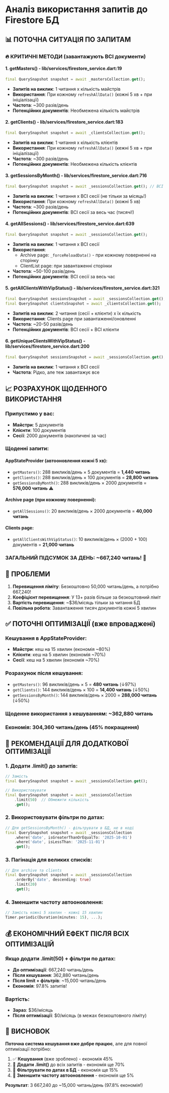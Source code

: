 # Аналіз використання запитів до Firestore БД

## 📊 ПОТОЧНА СИТУАЦІЯ ПО ЗАПИТАМ

### 🔥 КРИТИЧНІ МЕТОДИ (завантажують ВСІ документи)

#### 1. **getMasters()** - lib/services/firestore_service.dart:19
```dart
final QuerySnapshot snapshot = await _mastersCollection.get();
```
- **Запитів на виклик**: 1 читання х кількість майстрів
- **Використання**: При кожному `refreshAllData()` (кожні 5 хв + при ініціалізації)
- **Частота**: ~300 разів/день
- **Потенційних документів**: Необмежена кількість майстрів

#### 2. **getClients()** - lib/services/firestore_service.dart:183  
```dart
final QuerySnapshot snapshot = await _clientsCollection.get();
```
- **Запитів на виклик**: 1 читання х кількість клієнтів  
- **Використання**: При кожному `refreshAllData()` (кежні 5 хв + при ініціалізації)
- **Частота**: ~300 разів/день
- **Потенційних документів**: Необмежена кількість клієнтів

#### 3. **getSessionsByMonth()** - lib/services/firestore_service.dart:716
```dart
final QuerySnapshot snapshot = await _sessionsCollection.get(); // ВСІ сесії!
```
- **Запитів на виклик**: 1 читання х ВСІ сесії (не тільки за місяць!)
- **Використання**: При кожному `refreshAllData()` (кожні 5 хв)
- **Частота**: ~300 разів/день  
- **Потенційних документів**: ВСІ сесії за весь час (тисячі!)

#### 4. **getAllSessions()** - lib/services/firestore_service.dart:639
```dart
final QuerySnapshot snapshot = await _sessionsCollection.get();
```
- **Запитів на виклик**: 1 читання х ВСІ сесії
- **Використання**: 
  - Archive page: `_forceReloadData()` - при кожному поверненні на сторінку
  - ClientList page: при завантаженні сторінки
- **Частота**: ~50-100 разів/день
- **Потенційних документів**: ВСІ сесії за весь час

#### 5. **getAllClientsWithVipStatus()** - lib/services/firestore_service.dart:321
```dart
final QuerySnapshot sessionsSnapshot = await _sessionsCollection.get(); // ВСІ сесії!
final QuerySnapshot clientsSnapshot = await _clientsCollection.get();   // ВСІ клієнти!
```
- **Запитів на виклик**: 2 читання (сесії + клієнти) х їх кількість
- **Використання**: Clients page при завантаженні/оновленні
- **Частота**: ~20-50 разів/день
- **Потенційних документів**: ВСІ сесії + ВСІ клієнти

#### 6. **getUniqueClientsWithVipStatus()** - lib/services/firestore_service.dart:200
```dart
final QuerySnapshot sessionsSnapshot = await _sessionsCollection.get(); // ВСІ сесії!
```
- **Запитів на виклик**: 1 читання х ВСІ сесії
- **Частота**: Рідко, але теж завантажує все

## 📈 РОЗРАХУНОК ЩОДЕННОГО ВИКОРИСТАННЯ

### Припустимо у вас:
- **Майстри**: 5 документів
- **Клієнти**: 100 документів  
- **Сесії**: 2000 документів (накопичені за час)

### Щоденні запити:

#### AppStateProvider (автооновлення кожні 5 хв):
- `getMasters()`: 288 викликів/день × 5 документів = **1,440 читань**
- `getClients()`: 288 викликів/день × 100 документів = **28,800 читань**  
- `getSessionsByMonth()`: 288 викликів/день × 2000 документів = **576,000 читань** ⚠️

#### Archive page (при кожному поверненні):
- `getAllSessions()`: 20 викликів/день × 2000 документів = **40,000 читань**

#### Clients page:
- `getAllClientsWithVipStatus()`: 10 викликів/день × (2000 + 100) документів = **21,000 читань**

### **ЗАГАЛЬНИЙ ПІДСУМОК ЗА ДЕНЬ**: ~667,240 читань! 🚨

## 🚨 ПРОБЛЕМИ

1. **Перевищення ліміту**: Безкоштовно 50,000 читань/день, а потрібно 667,240!
2. **Коефіцієнт перевищення**: У 13+ разів більше за безкоштовний ліміт
3. **Вартість перевищення**: ~$36/місяць тільки за читання БД
4. **Повільна робота**: Завантаження тисяч документів кожні 5 хвилин

## ✅ ПОТОЧНІ ОПТИМІЗАЦІЇ (вже впроваджені)

### Кешування в AppStateProvider:
- **Майстри**: кеш на 15 хвилин (економія ~80%)
- **Клієнти**: кеш на 5 хвилин (економія ~70%)  
- **Сесії**: кеш на 5 хвилин (економія ~70%)

### Розрахунок після кешування:
- `getMasters()`: 96 викликів/день × 5 = **480 читань** (↓97%)
- `getClients()`: 144 викликів/день × 100 = **14,400 читань** (↓50%)
- `getSessionsByMonth()`: 144 викликів/день × 2000 = **288,000 читань** (↓50%)

### **Щоденне використання з кешуванням**: ~362,880 читань
### **Економія**: 304,360 читань/день (45% покращення)

## 🎯 РЕКОМЕНДАЦІЇ ДЛЯ ДОДАТКОВОЇ ОПТИМІЗАЦІЇ

### 1. Додати .limit() до запитів:
```dart
// Замість
final QuerySnapshot snapshot = await _sessionsCollection.get();

// Використовувати
final QuerySnapshot snapshot = await _sessionsCollection
    .limit(50)  // Обмежити кількість
    .get();
```

### 2. Використовувати фільтри по датах:
```dart
// Для getSessionsByMonth() - фільтрувати в БД, не в коді
final QuerySnapshot snapshot = await _sessionsCollection
    .where('date', isGreaterThanOrEqualTo: '2025-10-01')
    .where('date', isLessThan: '2025-11-01')
    .get();
```

### 3. Пагінація для великих списків:
```dart
// Для archive та clients
final QuerySnapshot snapshot = await _sessionsCollection
    .orderBy('date', descending: true)
    .limit(20)
    .get();
```

### 4. Зменшити частоту автооновлення:
```dart
// Замість кожні 5 хвилин - кожні 15 хвилин
Timer.periodic(Duration(minutes: 15), ...);
```

## 💰 ЕКОНОМІЧНИЙ ЕФЕКТ ПІСЛЯ ВСІХ ОПТИМІЗАЦІЙ

### Якщо додати .limit(50) + фільтри по датах:
- **До оптимізації**: 667,240 читань/день
- **Після кешування**: 362,880 читань/день  
- **Після limit + фільтрів**: ~15,000 читань/день
- **Економія**: 97.8% запитів!

### Вартість:
- **Зараз**: $36/місяць
- **Після оптимізації**: $0/місяць (в межах безкоштовного ліміту)

## 🚀 ВИСНОВОК

**Поточна система кешування вже добре працює**, але для повної оптимізації потрібно:

1. ✅ **Кешування** (вже зроблено) - економія 45%
2. 🔄 **Додати .limit()** до всіх запитів - економія ще 70%  
3. 🔄 **Фільтрувати по датах в БД** - економія ще 15%
4. 🔄 **Зменшити частоту автооновлення** - економія ще 5%

**Результат**: З 667,240 до ~15,000 читань/день (97.8% економія!)